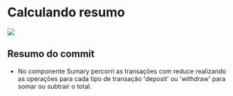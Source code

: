 # Calculando resumo

![](https://imgur.com/ilan0K9.png)

## Resumo do commit
* No componente Sumary percorri as transações com reduce realizando as operações para cada tipo de transação
'deposit' ou 'withdraw' para somar ou subtrair o total.


